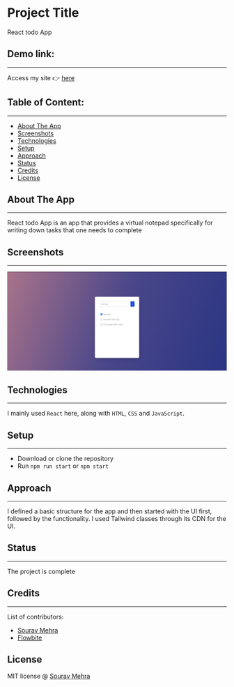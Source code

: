 # [](#project-title)Project Title

React todo App

## [](#demo-link)Demo link:

---

Access my site 👉 [here](https://react-todo-app-sourav.netlify.app/)

## [](#table-of-content)Table of Content:

---

- [About The App](#about-the-app)
- [Screenshots](#screenshots)
- [Technologies](#technologies)
- [Setup](#setup)
- [Approach](#approach)
- [Status](#status)
- [Credits](#credits)
- [License](#license)

## [](#about-the-app)About The App

---

React todo App is an app that provides a virtual notepad specifically
for writing down tasks that one needs to complete

## [](#screenshots)Screenshots

---

![The todo app](./public/todo-app.png)

## [](#technologies)Technologies

---

I mainly used `React` here, along with `HTML`, `CSS` and `JavaScript`.

## [](#setup)Setup

---

- Download or clone the repository
- Run `npm run start` or `npm start`

## [](#approach)Approach

---

I defined a basic structure for the app and then started with the UI first, followed by the functionality. I used Tailwind classes through its CDN for the UI.

## [](#status)Status

---

The project is complete

## [](#credits)Credits

---

List of contributors:

- [Sourav Mehra](https://github.com/mehra-sourav)
- [Flowbite](https://flowbite.com/docs/components/)

## [](#license)License

MIT license @ [Sourav Mehra](https://github.com/mehra-sourav)
